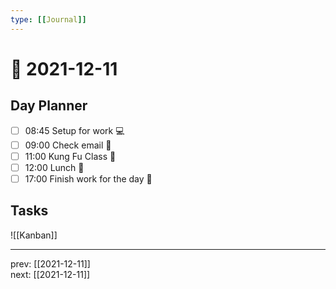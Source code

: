 ```yaml
---
type: [[Journal]]
---
```


# 📆 2021-12-11

## Day Planner
- [ ] 08:45 Setup for work 💻
- [ ] 09:00 Check email 📧
- [ ] 11:00 Kung Fu Class 🥋
- [ ] 12:00 Lunch 🍙
- [ ] 17:00 Finish work for the day 🎉

## Tasks

![[Kanban]]

---

prev: [[2021-12-11]]  
next: [[2021-12-11]]  